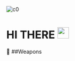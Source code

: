 ![c0](https://user-images.githubusercontent.com/78447751/115000536-24408c80-9ea3-11eb-9443-9d260fca4e4d.jpg)
 
# HI THERE <img src="https://raw.githubusercontent.com/MartinHeinz/MartinHeinz/master/wave.gif" width="30px">


&#127993; ##Weapons
